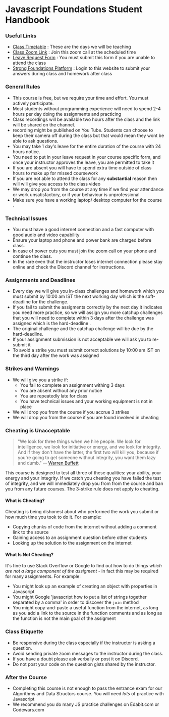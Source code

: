 # Javascript Foundations Student Handbook

### Useful Links
- [Class Timetable](./class-timetable-batch-4-2.md) : These are the days we will be teaching
- [Class Zoom Link](https://us02web.zoom.us/j/82631626589) : Join this zoom call at the scheduled time
- [Leave Request Form](https://airtable.com/shrCFa84qUP2zt1Ig) : You must submit this form if you are unable to attend the class
- [Strong Foundations Platform](https://student.mclarencollege.com/foundations/) : Login to this website to submit your answers during class and homework after class

### General Rules
- This course is free, but we require your time and effort.  You must actively participate.
- Most students without programming experience will need to spend 2-4 hours per day doing the assignments and practicing
- Class recordings will be available two hours after the class and the link will be shared on the channel.
- recording might be published on You Tube. Students can choose to keep their camera off during the class but that would mean they wont be able to ask questions.
- You may take 1 day's leave for the entire duration of the course with 24 hours notice.
- You need to put in your leave request in your course specific form, and once your instructor approves the leave, you are permitted to take it
- If you are absent you will have to spend extra time outside of class hours to make up for missed coursework
- If you are not able to attend the class for any **substantial** reason then will will give you access to the class video
- We may drop you from the course at any time if we find your attendance or work unsatisfactory, or if your behaviour is unprofessional
- Make sure you have a working laptop/ desktop computer for the course .

### Technical Issues
- You must have a good internet connection and a fast computer with good audio and video capability
- Ensure your laptop and phone and power bank are charged before class.
- In case of power cuts you must join the zoom call on your phone and continue the class.
- In the rare even that the instructor loses internet connection please stay online and check the Discord channel for instructions.
 

### Assignments and  Deadlines
- Every day we will give you in-class challenges and homework which you must submit by 10:00 am IST the next working day which is the soft-deadline for the challenge.
- If you fail to submit the assigments correctly by the next day it indicates you need more practice, so we will assign you more catchup challenges that you will need to complete within 3 days after the challenge was assigned which is the hard-deadline .
- The original challenge and the catchup challenge will be due by the hard-deadline.
- If your assignment submission is not acceptable we will ask you to re-submit it
- To avoid a strike you must submit correct solutions by 10:00 am IST on the third day after the work was assigned

### Strikes and Warnings
- We will give you a strike if:
    - You fail to complete an assignment withing 3 days
    - You are absent without any prior notice
    - You are repeatedly late for class
    - You have technical issues and your working equipment is not in place
- We will drop you from the course if you accrue 3 strikes
- We will drop you from the course if you are found involved in cheating

### Cheating is Unacceptable
> "We look for three things when we hire people. We look for intelligence, we look for initiative or energy, and we 
> look for integrity. And if they don't have the latter, the first two will kill you, because if you're going to 
> get someone without integrity, you want them lazy and dumb."
>  -- [Warren Buffett](https://www.businessinsider.com/warren-buffett-hire-people-with-integrity-heres-how-to-find-them-9?r=AU&IR=T) 

This course is designed to test all three of these qualities: your ability, your energy and your integrity.  If we catch you cheating you have failed the test of integrity, and we will immediately drop you from from the course and ban you from any future courses.  The 3-strike rule does not apply to cheating.

#### What is Cheating?
Cheating is being dishonest about who performed the work you submit or how much time you took to do it.  For example:
- Copying chunks of code from the internet without adding a comment link to the source
- Gaining access to an assignment question before other students
- Looking up the solution to the assignment on the internet 

#### What Is Not Cheating?
It's fine to use Stack Overflow or Google to find out how to do things *which are not a large component of the assigment* - in fact this may be required for many assignments.  For example:
- You might look up an example of creating an object with properties in Javascript 
- You might Google 'javascript how to put a list of strings together separated by a comma' in order to discover the `join` method
- You might copy-and-paste a useful function from the internet, as long as you add a link to the source in the function comments and as long as the function is not the main goal of the assigment

### Class Etiquette
- Be responsive during the class especially if the instructor is asking a question.
- Avoid sending private zoom  messages to the instructor during the class.
- If you have a doubt please ask verbally or post it on Discord.
- Do not post your code on the question gists shared by the instructor.

### After the Course
- Completing this course is not enough to pass the entrance exam for our Algorithms and Data Structors course.  You will need *lots* of practice with Javascript
- We recommend you do many JS practice challenges on Edabit.com or Codewars.com
